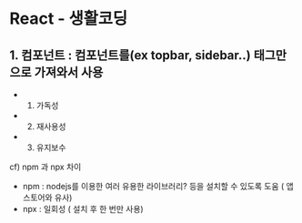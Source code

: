 # React - 생활코딩


## 1. 컴포넌트 : 컴포넌트를(ex topbar, sidebar..) 태그만으로 가져와서 사용
* 1. 가독성
* 2. 재사용성
* 3. 유지보수

cf) npm 과 npx 차이
* npm : nodejs를 이용한 여러 유용한 라이브러리? 등을 설치할 수 있도록 도움 ( 앱스토어와 유사)
* npx : 일회성 ( 설치 후 한 번만 사용)
